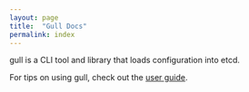 ```yaml
---
layout: page
title:  "Gull Docs"
permalink: index
---
```


gull is a CLI tool and library that loads configuration into etcd.

For tips on using gull, check out the [user guide](./v0.10.0/user-guide.html).